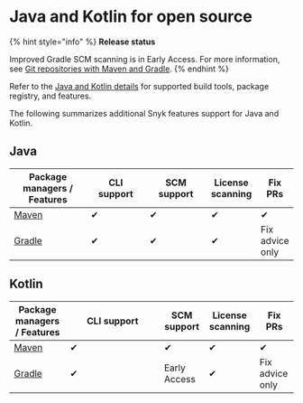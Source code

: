 # Java and Kotlin for open source

{% hint style="info" %}
**Release status**

Improved Gradle SCM scanning is in Early Access. For more information, see [Git repositories with Maven and Gradle](git-repositories-with-maven-and-gradle.md).
{% endhint %}

Refer to the [Java and Kotlin details](./) for supported build tools, package registry, and features.

The following summarizes additional Snyk features support for Java and Kotlin.

## **Java**

<table><thead><tr><th width="176">Package managers / Features</th><th width="124">CLI support</th><th width="134">SCM support</th><th>License scanning</th><th>Fix PRs</th></tr></thead><tbody><tr><td><a href="https://maven.apache.org">Maven</a></td><td>✔︎</td><td>✔︎</td><td>✔︎</td><td>✔︎</td></tr><tr><td><a href="https://gradle.org">Gradle</a></td><td>✔︎</td><td>✔︎</td><td>✔︎</td><td>Fix advice only</td></tr></tbody></table>

## **Kotlin**

<table><thead><tr><th>Package managers / Features</th><th width="151">CLI support</th><th>SCM support</th><th>License scanning</th><th>Fix PRs</th></tr></thead><tbody><tr><td><a href="https://maven.apache.org">Maven</a></td><td>✔︎</td><td>✔︎</td><td>✔︎</td><td>✔︎</td></tr><tr><td><a href="https://gradle.org">Gradle</a></td><td>✔︎</td><td>Early Access</td><td>✔︎</td><td>Fix advice only</td></tr></tbody></table>
